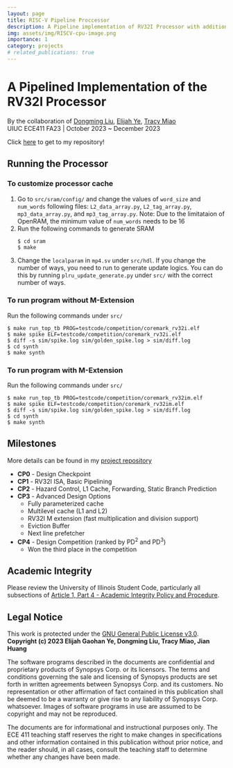 ```yaml
---
layout: page
title: RISC-V Pipeline Proccessor
description: A Pipeline implementation of RV32I Processor with additional advanced features
img: assets/img/RISCV-cpu-image.png
importance: 1
category: projects
# related_publications: true
---
```


# A Pipelined Implementation of the RV32I Processor

By the collaboration of [Dongming Liu](https://github.com/MeanPaper), [Elijah Ye](https://github.com/Elijah-Ye), [Tracy Miao](https://github.com/tracymiao111)<br>
UIUC ECE411 FA23 | October 2023 ~ December 2023

Click [here](https://github.com/MeanPaper/Pipeline-RV32i-Processor) to get to my repository!

## Running the Processor

### To customize processor cache
1. Go to `src/sram/config/` and change the values of `word_size` and `num_words` following files: `L2_data_array.py`, `L2_tag_array.py`, `mp3_data_array.py`, and `mp3_tag_array.py`. Note: Due to the limitataion of OpenRAM, the minimum value of `num_words` needs to be 16
2. Run the following commands to generate SRAM
   ```
   $ cd sram
   $ make
   ```
3. Change the `localparam` in `mp4.sv` under `src/hdl`. If you change the number of ways, you need to run to generate update logics. You can do this by running `plru_update_generate.py` under `src/` with the correct number of ways. 

### To run program without M-Extension
Run the following commands under `src/`
```
$ make run_top_tb PROG=testcode/competition/coremark_rv32i.elf
$ make spike ELF=testcode/competition/coremark_rv32i.elf
$ diff -s sim/spike.log sim/golden_spike.log > sim/diff.log
$ cd synth
$ make synth
```

### To run program with M-Extension
Run the following commands under `src/`
```
$ make run_top_tb PROG=testcode/competition/coremark_rv32im.elf
$ make spike ELF=testcode/competition/coremark_rv32im.elf
$ diff -s sim/spike.log sim/golden_spike.log > sim/diff.log
$ cd synth
$ make synth
```
## Milestones
More details can be found in my [project repository](https://github.com/MeanPaper/Pipeline-RV32i-Processor)
- **CP0** - Design Checkpoint
- **CP1** - RV32I ISA, Basic Pipelining 
- **CP2** - Hazard Control, L1 Cache, Forwarding, Static Branch Prediction
- **CP3** - Advanced Design Options
  - Fully parameterized cache
  - Multilevel cache (L1 and L2)
  - RV32I M extension (fast multiplication and division support)
  - Eviction Buffer
  - Next line prefetcher
- **CP4** - Design Competition (ranked by PD<sup>2</sup> and PD<sup>3</sup>)
  - Won the third place in the competition
  

## Academic Integrity
Please review the University of Illinois Student Code, particularly all subsections of [Article 1, Part 4 - Academic Integrity Policy and Procedure](https://studentcode.illinois.edu/article1/part4/1-401/).

## Legal Notice
This work is protected under the [GNU General Public License v3.0](https://www.gnu.org/licenses/gpl-3.0.en.html).<br>
**Copyright (c) 2023 Elijah Gaohan Ye, Dongming Liu, Tracy Miao, Jian Huang**

The software programs described in the documents are confidential and proprietary products of Synopsys Corp. or its licensors. The terms and conditions governing the sale and licensing of Synopsys products are set forth in written agreements between Synopsys Corp. and its customers. No representation or other affirmation of fact contained in this publication shall be deemed to be a warranty or give rise to any liability of Synopsys Corp. whatsoever. Images of software programs in use are assumed to be copyright and may not be reproduced.

The documents are for informational and instructional purposes only. The ECE 411 teaching staff reserves the right to make changes in specifications and other information contained in this publication without prior notice, and the reader should, in all cases, consult the teaching staff to determine whether any changes have been made.
